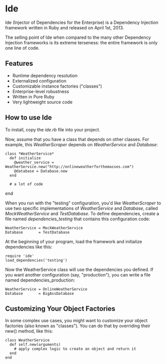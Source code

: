 # Ide

Ide (Injector of Dependencies for the Enterprise) is a Dependency Injection framework written in Ruby and released on April 1st, 2013.

The selling point of Ide when compared to the many other Dependency Injection frameworks is its extreme terseness: the entire framework is only one line of code.

## Features

* Runtime dependency resolution
* Externalized configuration
* Customizable instance factories ("classes")
* Enterprise-level robustness
* Written in Pure Ruby
* Very lightweight source code

## How to use Ide

To install, copy the *ide.rb* file into your project.

Now, assume that you have a class that depends on other classes. For example, this *WeatherScraper* depends on *WeatherService* and *Database*:

    class *WeatherService*
      def initialize
        @weather_service = WeatherService.new("http://onlineweatherforthemasses.com")
        @database = Database.new
      end
    
      # a lot of code
   end

When you run with the "testing" configuration, you'd like *WeatherScraper* to use two specific implementations of *WeatherService* and *Database*, called *MockWeatherService* and *TestDatabase*. To define dependencies, create a file named *dependencies_testing* that contains this configuration code:

    WeatherService = MockWeatherService
    Database       = TestDatabase

At the beginning of your program, load the framework and initialize dependencies like this:

    require 'ide'
    load_dependencies('testing')
  
Now the WeatherService class will use the dependencies you defined. If you want another configuration (say, "production"), you can write a file named dependencies_production:

    WeatherService = OnlineWeatherService
    Database       = BigAssDatabase


## Customizing Your Object Factories

In some complex use cases, you might want to customize your object factories (also known as "classes"). You can do that by overriding their new() method, like this:

    class WeatherService
      def self.new(arguments)
        # apply complex logic to create an object and return it
      end
    end
